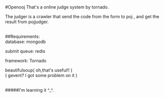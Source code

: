 #Openooj
That's a online judge system by tornado.

The judger is a crawler that send the code from the form to poj , and get the result from pojjudger.

<br>
##Requirements:
<br>
database: mongodb

submit queue: redis

framework: Tornado

beautifulsoup( oh,that's useful!! )
<br>
( gevent? I got some problem on it ) 

<br>
#####I'm learning it ^_^.
